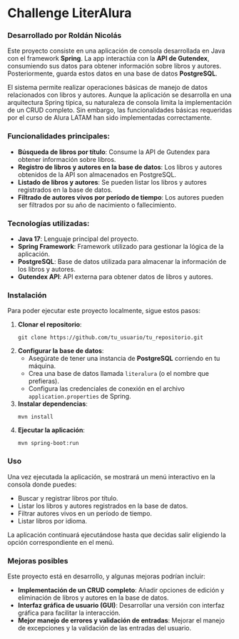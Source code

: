 <h1>Challenge LiterAlura</h1>
    <h3>Desarrollado por Roldán Nicolás</h3>

   <p>Este proyecto consiste en una aplicación de consola desarrollada en Java con el framework <strong>Spring</strong>. La app interactúa con la <strong>API de Gutendex</strong>, consumiendo sus datos para obtener información sobre libros y autores. Posteriormente, guarda estos datos en una base de datos <strong>PostgreSQL</strong>.</p>

  <p>El sistema permite realizar operaciones básicas de manejo de datos relacionados con libros y autores. Aunque la aplicación se desarrolla en una arquitectura Spring típica, su naturaleza de consola limita la implementación de un CRUD completo. Sin embargo, las funcionalidades básicas requeridas por el curso de Alura LATAM han sido implementadas correctamente.</p>

  <h3>Funcionalidades principales:</h3>
    <ul>
        <li><strong>Búsqueda de libros por título</strong>: Consume la API de Gutendex para obtener información sobre libros.</li>
        <li><strong>Registro de libros y autores en la base de datos</strong>: Los libros y autores obtenidos de la API son almacenados en PostgreSQL.</li>
        <li><strong>Listado de libros y autores</strong>: Se pueden listar los libros y autores registrados en la base de datos.</li>
        <li><strong>Filtrado de autores vivos por período de tiempo</strong>: Los autores pueden ser filtrados por su año de nacimiento o fallecimiento.</li>
    </ul>

   <h3>Tecnologías utilizadas:</h3>
    <ul>
        <li><strong>Java 17</strong>: Lenguaje principal del proyecto.</li>
        <li><strong>Spring Framework</strong>: Framework utilizado para gestionar la lógica de la aplicación.</li>
        <li><strong>PostgreSQL</strong>: Base de datos utilizada para almacenar la información de los libros y autores.</li>
        <li><strong>Gutendex API</strong>: API externa para obtener datos de libros y autores.</li>
    </ul>

  <h3>Instalación</h3>
    <p>Para poder ejecutar este proyecto localmente, sigue estos pasos:</p>
    <ol>
        <li><strong>Clonar el repositorio</strong>:
            <pre><code>git clone https://github.com/tu_usuario/tu_repositorio.git</code></pre>
        </li>
        <li><strong>Configurar la base de datos</strong>:
            <ul>
                <li>Asegúrate de tener una instancia de <strong>PostgreSQL</strong> corriendo en tu máquina.</li>
                <li>Crea una base de datos llamada <code>literalura</code> (o el nombre que prefieras).</li>
                <li>Configura las credenciales de conexión en el archivo <code>application.properties</code> de Spring.</li>
            </ul>
        </li>
        <li><strong>Instalar dependencias</strong>:
            <pre><code>mvn install</code></pre>
        </li>
        <li><strong>Ejecutar la aplicación</strong>:
            <pre><code>mvn spring-boot:run</code></pre>
        </li>
    </ol>

   <h3>Uso</h3>
    <p>Una vez ejecutada la aplicación, se mostrará un menú interactivo en la consola donde puedes:</p>
    <ul>
        <li>Buscar y registrar libros por título.</li>
        <li>Listar los libros y autores registrados en la base de datos.</li>
        <li>Filtrar autores vivos en un período de tiempo.</li>
        <li>Listar libros por idioma.</li>
    </ul>
    <p>La aplicación continuará ejecutándose hasta que decidas salir eligiendo la opción correspondiente en el menú.</p>

   <h3>Mejoras posibles</h3>
    <p>Este proyecto está en desarrollo, y algunas mejoras podrían incluir:</p>
    <ul>
        <li><strong>Implementación de un CRUD completo</strong>: Añadir opciones de edición y eliminación de libros y autores en la base de datos.</li>
        <li><strong>Interfaz gráfica de usuario (GUI)</strong>: Desarrollar una versión con interfaz gráfica para facilitar la interacción.</li>
        <li><strong>Mejor manejo de errores y validación de entradas</strong>: Mejorar el manejo de excepciones y la validación de las entradas del usuario.</li>
    </ul>
